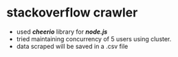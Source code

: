 # stackoverflow crawler

* used **_cheerio_** library for **_node.js_**
* tried maintaining concurrency of 5 users using cluster.
* data scraped will be saved in a .csv file